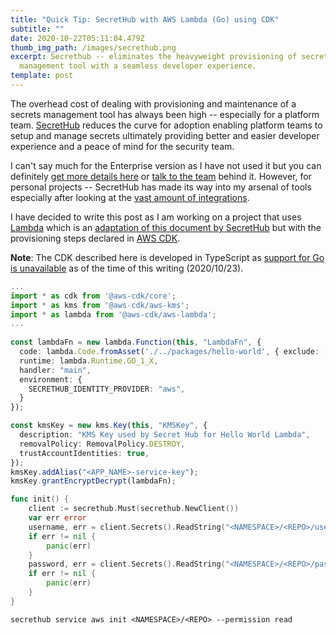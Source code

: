 ```yaml
---
title: "Quick Tip: SecretHub with AWS Lambda (Go) using CDK"
subtitle: ""
date: 2020-10-22T05:11:04.479Z
thumb_img_path: /images/secrethub.png
excerpt: Secrethub -- eliminates the heavyweight provisioning of secrets
  management tool with a seamless developer experience.
template: post
---
```

The overhead cost of dealing with provisioning and maintenance of a secrets management tool has always been high -- especially for a platform team. [SecretHub](https://secrethub.io/) reduces the curve for adoption enabling platform teams to setup and manage secrets ultimately providing better and easier developer experience and a peace of mind for the security team.

I can't say much for the Enterprise version as I have not used it but you can definitely [get more details here](https://secrethub.io/enterprise/) or [talk to the team](https://secrethub.io/enterprise/contact/) behind it. However, for personal projects -- SecretHub has made its way into my arsenal of tools especially after looking at the [vast amount of integrations](https://secrethub.io/integrations/).

I have decided to write this post as I am working on a project that uses [Lambda](https://aws.amazon.com/lambda/) which is an [adaptation of this document by SecretHub](https://secrethub.io/docs/guides/aws-lambda-go/) but with the provisioning steps declared in [AWS CDK](https://aws.amazon.com/cdk/).

**Note**: The CDK described here is developed in TypeScript as [support for Go is unavailable](https://github.com/aws/aws-cdk/issues/547) as of the time of this writing (2020/10/23).

```typescript
...
import * as cdk from '@aws-cdk/core';
import * as kms from '@aws-cdk/aws-kms';
import * as lambda from '@aws-cdk/aws-lambda';
...
    
const lambdaFn = new lambda.Function(this, "LambdaFn", {
  code: lambda.Code.fromAsset('./../packages/hello-world', { exclude: ['*.go', '*.bazel', 'static/**'] }),
  runtime: lambda.Runtime.GO_1_X,
  handler: "main",
  environment: {
    SECRETHUB_IDENTITY_PROVIDER: "aws",
  }
});

const kmsKey = new kms.Key(this, "KMSKey", {
  description: "KMS Key used by Secret Hub for Hello World Lambda",
  removalPolicy: RemovalPolicy.DESTROY,
  trustAccountIdentities: true,
});
kmsKey.addAlias("<APP_NAME>-service-key");
kmsKey.grantEncryptDecrypt(lambdaFn);
```

```go
func init() {
	client := secrethub.Must(secrethub.NewClient())
	var err error
	username, err = client.Secrets().ReadString("<NAMESPACE>/<REPO>/username")
	if err != nil {
		panic(err)
	}
	password, err = client.Secrets().ReadString("<NAMESPACE>/<REPO>/password")
	if err != nil {
		panic(err)
	}
}
```

```shell
secrethub service aws init <NAMESPACE>/<REPO> --permission read
```